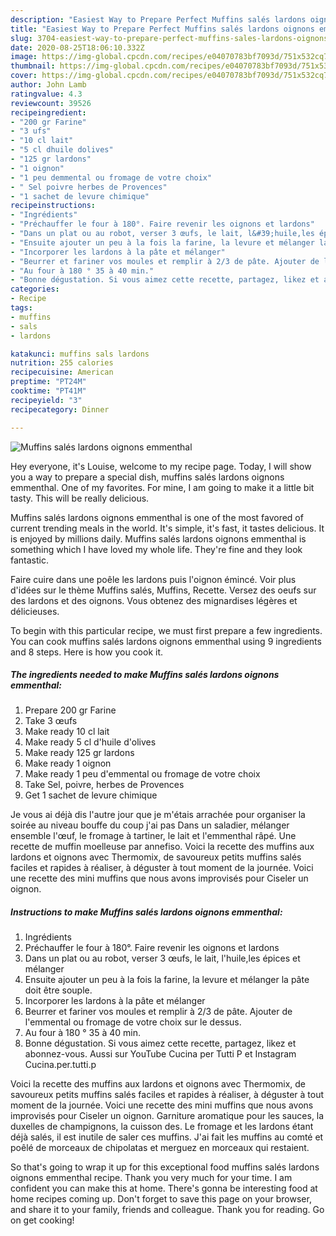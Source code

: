 ```yaml
---
description: "Easiest Way to Prepare Perfect Muffins salés lardons oignons emmenthal"
title: "Easiest Way to Prepare Perfect Muffins salés lardons oignons emmenthal"
slug: 3704-easiest-way-to-prepare-perfect-muffins-sales-lardons-oignons-emmenthal
date: 2020-08-25T18:06:10.332Z
image: https://img-global.cpcdn.com/recipes/e04070783bf7093d/751x532cq70/muffins-sales-lardons-oignons-emmenthal-photo-principale-de-la-recette.jpg
thumbnail: https://img-global.cpcdn.com/recipes/e04070783bf7093d/751x532cq70/muffins-sales-lardons-oignons-emmenthal-photo-principale-de-la-recette.jpg
cover: https://img-global.cpcdn.com/recipes/e04070783bf7093d/751x532cq70/muffins-sales-lardons-oignons-emmenthal-photo-principale-de-la-recette.jpg
author: John Lamb
ratingvalue: 4.3
reviewcount: 39526
recipeingredient:
- "200 gr Farine"
- "3 ufs"
- "10 cl lait"
- "5 cl dhuile dolives"
- "125 gr lardons"
- "1 oignon"
- "1 peu demmental ou fromage de votre choix"
- " Sel poivre herbes de Provences"
- "1 sachet de levure chimique"
recipeinstructions:
- "Ingrédients"
- "Préchauffer le four à 180°. Faire revenir les oignons et lardons"
- "Dans un plat ou au robot, verser 3 œufs, le lait, l&#39;huile,les épices et mélanger"
- "Ensuite ajouter un peu à la fois la farine, la levure et mélanger la pâte doit être souple."
- "Incorporer les lardons à la pâte et mélanger"
- "Beurrer et fariner vos moules et remplir à 2/3 de pâte. Ajouter de l&#39;emmental ou fromage de votre choix sur le dessus."
- "Au four à 180 ° 35 à 40 min."
- "Bonne dégustation. Si vous aimez cette recette, partagez, likez et abonnez-vous. Aussi sur YouTube Cucina per Tutti P et Instagram Cucina.per.tutti.p"
categories:
- Recipe
tags:
- muffins
- sals
- lardons

katakunci: muffins sals lardons 
nutrition: 255 calories
recipecuisine: American
preptime: "PT24M"
cooktime: "PT41M"
recipeyield: "3"
recipecategory: Dinner

---
```



![Muffins salés lardons oignons emmenthal](https://img-global.cpcdn.com/recipes/e04070783bf7093d/751x532cq70/muffins-sales-lardons-oignons-emmenthal-photo-principale-de-la-recette.jpg)

Hey everyone, it's Louise, welcome to my recipe page. Today, I will show you a way to prepare a special dish, muffins salés lardons oignons emmenthal. One of my favorites. For mine, I am going to make it a little bit tasty. This will be really delicious.

Muffins salés lardons oignons emmenthal is one of the most favored of current trending meals in the world. It's simple, it's fast, it tastes delicious. It is enjoyed by millions daily. Muffins salés lardons oignons emmenthal is something which I have loved my whole life. They're fine and they look fantastic.

Faire cuire dans une poêle les lardons puis l&#39;oignon émincé. Voir plus d&#39;idées sur le thème Muffins salés, Muffins, Recette. Versez des oeufs sur des lardons et des oignons. Vous obtenez des mignardises légères et délicieuses.


To begin with this particular recipe, we must first prepare a few ingredients. You can cook muffins salés lardons oignons emmenthal using 9 ingredients and 8 steps. Here is how you cook it.

<!--inarticleads1-->

##### The ingredients needed to make Muffins salés lardons oignons emmenthal:

1. Prepare 200 gr Farine
1. Take 3 œufs
1. Make ready 10 cl lait
1. Make ready 5 cl d&#39;huile d&#39;olives
1. Make ready 125 gr lardons
1. Make ready 1 oignon
1. Make ready 1 peu d&#39;emmental ou fromage de votre choix
1. Take  Sel, poivre, herbes de Provences
1. Get 1 sachet de levure chimique


Je vous ai déjà dis l&#39;autre jour que je m&#39;étais arrachée pour organiser la soirée au niveau bouffe du coup j&#39;ai pas Dans un saladier, mélanger ensemble l&#39;œuf, le fromage à tartiner, le lait et l&#39;emmenthal râpé. Une recette de muffin moelleuse par annefiso. Voici la recette des muffins aux lardons et oignons avec Thermomix, de savoureux petits muffins salés faciles et rapides à réaliser, à déguster à tout moment de la journée. Voici une recette des mini muffins que nous avons improvisés pour Ciseler un oignon. 

<!--inarticleads2-->

##### Instructions to make Muffins salés lardons oignons emmenthal:

1. Ingrédients
1. Préchauffer le four à 180°. Faire revenir les oignons et lardons
1. Dans un plat ou au robot, verser 3 œufs, le lait, l&#39;huile,les épices et mélanger
1. Ensuite ajouter un peu à la fois la farine, la levure et mélanger la pâte doit être souple.
1. Incorporer les lardons à la pâte et mélanger
1. Beurrer et fariner vos moules et remplir à 2/3 de pâte. Ajouter de l&#39;emmental ou fromage de votre choix sur le dessus.
1. Au four à 180 ° 35 à 40 min.
1. Bonne dégustation. Si vous aimez cette recette, partagez, likez et abonnez-vous. Aussi sur YouTube Cucina per Tutti P et Instagram Cucina.per.tutti.p


Voici la recette des muffins aux lardons et oignons avec Thermomix, de savoureux petits muffins salés faciles et rapides à réaliser, à déguster à tout moment de la journée. Voici une recette des mini muffins que nous avons improvisés pour Ciseler un oignon. Garniture aromatique pour les sauces, la duxelles de champignons, la cuisson des. Le fromage et les lardons étant déjà salés, il est inutile de saler ces muffins. J&#39;ai fait les muffins au comté et poêlé de morceaux de chipolatas et merguez en morceaux qui restaient. 

So that's going to wrap it up for this exceptional food muffins salés lardons oignons emmenthal recipe. Thank you very much for your time. I am confident you can make this at home. There's gonna be interesting food at home recipes coming up. Don't forget to save this page on your browser, and share it to your family, friends and colleague. Thank you for reading. Go on get cooking!
